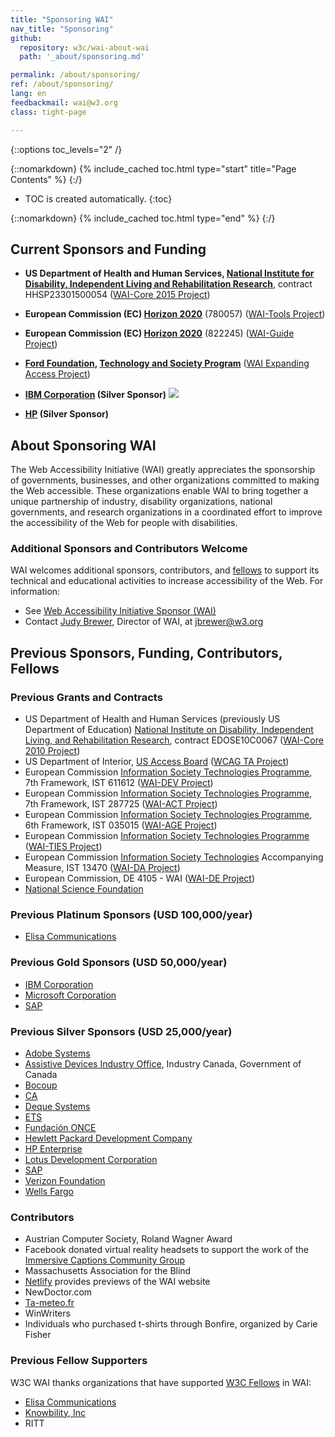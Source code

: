```yaml
---
title: "Sponsoring WAI"
nav_title: "Sponsoring"
github:
  repository: w3c/wai-about-wai
  path: '_about/sponsoring.md'

permalink: /about/sponsoring/
ref: /about/sponsoring/
lang: en
feedbackmail: wai@w3.org
class: tight-page

---
```


{::options toc_levels="2" /}

{::nomarkdown}
{% include_cached toc.html type="start" title="Page Contents" %}
{:/}

-   TOC is created automatically.
{:toc}

{::nomarkdown}
{% include_cached toc.html type="end" %}
{:/}

## Current Sponsors and Funding

-   **US Department of Health and Human Services, [National Institute for
    Disability, Independent Living and Rehabilitation
    Research](http://www.acl.gov/programs/NIDILRR/)**, contract
    HHSP23301500054 ([WAI-Core 2015
    Project](https://www.w3.org/WAI/Core2015/))

-   **European Commission (EC) [Horizon 2020](https://ec.europa.eu/programmes/horizon2020/)** (780057) ([WAI-Tools Project](https://www.w3.org/WAI/about/projects/wai-tools/))

-   **European Commission (EC) [Horizon 2020](https://ec.europa.eu/programmes/horizon2020/)** (822245) ([WAI-Guide Project](https://www.w3.org/WAI/about/projects/wai-guide/))

-   **[Ford Foundation](https://www.fordfoundation.org/), [Technology and Society Program](https://www.fordfoundation.org/work/challenging-inequality/technology-and-society/)** ([WAI Expanding Access Project](https://www.w3.org/WAI/expand-access/))

-   **[IBM Corporation](http://www.ibm.com/able) (Silver Sponsor)**
    ![](https://w3.org/Icons/ibm_screen_blue_2px.gif)

-   **[HP](https://www.hp.com) (Silver Sponsor)**

## About Sponsoring WAI

The Web Accessibility Initiative (WAI) greatly appreciates the sponsorship of governments, businesses, and other organizations committed to making the Web accessible. These organizations enable WAI to bring together a unique partnership of industry, disability organizations, national governments, and research organizations in a coordinated effort to improve the accessibility of the Web for people with disabilities.

### Additional Sponsors and Contributors Welcome

WAI welcomes additional sponsors, contributors, and [fellows](https://www.w3.org/Consortium/Recruitment/Fellows) to support its technical and educational activities to increase accessibility of the Web. For information:
* See [Web Accessibility Initiative Sponsor (WAI)](http://www.w3.org/Consortium/sponsor/webforall#wai)
* Contact [Judy Brewer](https://www.w3.org/People/Brewer/), Director of WAI, at <jbrewer@w3.org>

## Previous Sponsors, Funding, Contributors, Fellows

### Previous Grants and Contracts

-   US Department of Health and Human Services (previously US Department
    of Education) [National Institute on Disability, Independent Living,
    and Rehabilitation
    Research](http://www.ed.gov/about/offices/list/osers/nidrr/index.html),
    contract EDOSE10C0067 ([WAI-Core 2010
    Project](https://www.w3.org/WAI/Core/Overview.html))
-   US Department of Interior, [US Access Board](https://www.access-board.gov/) ([WCAG TA
    Project](https://www.w3.org/WAI/WCAGTA/Overview.html))
-   European Commission [Information Society Technologies
    Programme](http://cordis.europa.eu/ist/), 7th Framework, IST 611612
    ([WAI-DEV Project](http://www.w3.org/WAI/DEV/))
-   European Commission [Information Society Technologies
    Programme](http://cordis.europa.eu/ist/), 7th Framework, IST 287725
    ([WAI-ACT Project](https://www.w3.org/WAI/ACT/Overview.html))
-   European Commission [Information Society Technologies
    Programme](http://cordis.europa.eu/ist/), 6th Framework, IST 035015
    ([WAI-AGE Project](https://www.w3.org/WAI/WAI-AGE/Overview.html))
-   European Commission [Information Society Technologies
    Programme](http://cordis.europa.eu/ist/) ([WAI-TIES
    Project](https://www.w3.org/WAI/TIES/Overview.html))
-   European Commission [Information Society
    Technologies](http://cordis.europa.eu/ist/) Accompanying Measure,
    IST 13470 ([WAI-DA Project](https://www.w3.org/WAI/WAIDA/))
-   European Commission, DE 4105 - WAI ([WAI-DE
    Project](https://www.w3.org/WAI/TIDE/FR2.htm))
-   [National Science Foundation](http://www.nsf.gov)

### Previous Platinum Sponsors (USD 100,000/year)

-   [Elisa Communications](http://www.elisa.fi/)

### Previous Gold Sponsors (USD 50,000/year)

-   [IBM Corporation](http://www.ibm.com/able)
-   [Microsoft Corporation](http://www.microsoft.com/)
-   [SAP](http://www.sap.com/)

### Previous Silver Sponsors (USD 25,000/year)

-   [Adobe Systems](http://www.adobe.com/)
-   [Assistive Devices Industry
    Office](http://strategis.ic.gc.ca/epic/internet/inadio-biaaf.nsf/vwGeneratedInterE/home),
    Industry Canada, Government of Canada
-   [Bocoup](https://bocoup.com/)
-   [CA](http://www.ca.com/)
-   [Deque Systems](http://www.deque.com/)
-   [ETS](http://www.ets.org/)
-   [Fundación ONCE](http://www.fundaciononce.es/)
-   [Hewlett Packard Development Company](http://www.hp.com/)
-   [HP Enterprise](https://www.hpe.com/us/en/home.html)
-   [Lotus Development Corporation](http://www.lotus.com)
-   [SAP](http://www.sap.com/)
-   [Verizon
    Foundation](http://www22.verizon.com/content/verizonglobalhome/ghp_landing.aspx)
-   [Wells Fargo](http://www.wellsfargo.com/home.htm)

### Contributors

-   Austrian Computer Society, Roland Wagner Award
-   Facebook donated virtual reality headsets to support the work of the [Immersive Captions Community Group](https://www.w3.org/community/immersive-captions/)
-   Massachusetts Association for the Blind
-   [Netlify](https://www.netlify.com/) provides previews of the WAI website
-   NewDoctor.com
-   [Ta-meteo.fr](http://www.ta-meteo.fr "Ta-Meteo.fr")
-   WinWriters
-   Individuals who purchased t-shirts through Bonfire, organized by Carie Fisher

### Previous Fellow Supporters

W3C WAI thanks organizations that have supported [W3C Fellows](https://www.w3.org/Consortium/Recruitment/Fellows) in WAI:

-  [Elisa Communications](http://www.elisa.fi/)
-  [Knowbility, Inc](https://knowbility.org/)
-  RITT
